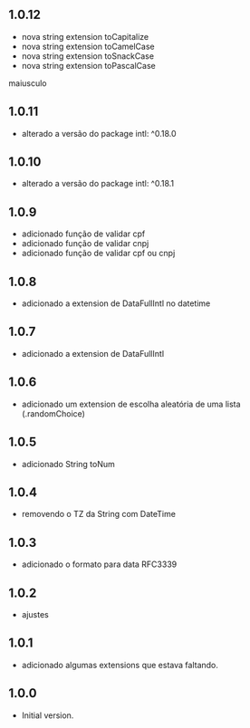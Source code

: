 ## 1.0.12
- nova string extension toCapitalize 
- nova string extension toCamelCase 
- nova string extension toSnackCase
- nova string extension toPascalCase

maiusculo
## 1.0.11
- alterado a versão do package intl: ^0.18.0
## 1.0.10
- alterado a versão do package intl: ^0.18.1
## 1.0.9
- adicionado função de validar cpf
- adicionado função de validar cnpj
- adicionado função de validar cpf ou cnpj

## 1.0.8
- adicionado a extension de DataFullIntl no datetime

## 1.0.7
- adicionado a extension de DataFullIntl

## 1.0.6
- adicionado um extension de escolha aleatória de uma lista (.randomChoice)

## 1.0.5
- adicionado String toNum 

## 1.0.4

- removendo o TZ da String com DateTime

## 1.0.3

- adicionado o formato para data RFC3339

## 1.0.2

- ajustes

## 1.0.1

- adicionado algumas extensions que estava faltando.

## 1.0.0

- Initial version.
